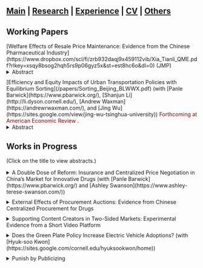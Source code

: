 ## [Main](https://tx58.github.io/) | [Research](/research.html) | [Experience](/experience.html) | [CV](/cv/cv_tianli.pdf) | [Others](/others.html)


## Working Papers
<p style="margin:0px 0px"> [Welfare Effects of Resale Price Maintenance: Evidence from the Chinese Pharmaceutical Industry](https://www.dropbox.com/scl/fi/zrb932daqj9x459112vib/Xia_Tianli_QME.pdf?rlkey=xsqy8bsog2hqh5rs9p06gyz5x&st=est8hc6o&dl=0) (JMP) </p>
<details><summary markdown="span"> Abstract </summary>
> This paper studies how resale price maintenance (RPM), a vertical practice that allows upstream manufacturers to directly control downstream retail prices, affects welfare. The effect is ambiguous because RPM can eliminate double markups but facilitate price coordination across competing retailers. I offer direct empirical evidence of these effects by studying an anti-trust case about RPM using a novel store-level dataset in the retail pharmacy market. Difference-in-differences estimates suggest the net effect of RPM decreases retail prices and is pro-competitive in this setting. The results also suggest that RPM reduces retailer markups and suppresses price dispersion across retailers, consistent with the incentives to eliminate the double markup but also coordinate the retail price. Motivated by these findings, I build and estimate a structural model to disentangle these incentives and illustrate how they interact with the market fundamentals, such as consumer substitution patterns and manufacturer bargaining power. The model confirms that RPM is overall welfare-improving in this setting. However, the consumer surplus gain from RPM would have been 77% higher absent of price coordination incentives. In addition, I show that RPM, under different market conditions, leads to anti-competitive outcomes. 
</details>

<p style="margin:10px;"></p>

<p style="margin:0px 0px">[Efficiency and Equity Impacts of Urban Transportation Policies with Equilibrium Sorting](/papers/Sorting_Beijing_BLWWX.pdf) (with [Panle Barwick](https://www.pbarwick.org/), [Shanjun Li](http://li.dyson.cornell.edu/), [Andrew Waxman](https://andrewrwaxman.com/), and [Jing Wu](https://sites.google.com/view/jing-wu-tsinghua-university)) <span style="color:DarkRed"> Forthcoming at American Economic Review </span>.  </p>
<details><summary markdown="span">  Abstract </summary>
> We estimate an equilibrium sorting model of housing location and commuting mode choice with endogenous traffic congestion to evaluate the efficiency and equity impacts of a menu of urban transportation policies. Leveraging fine-scale data from household travel diaries and housing transaction data identifying
residents’ home and work locations in Beijing, we recover structural estimates with rich preference heterogeneity over both travel mode and residential location decisions. Counterfactual simulations demonstrate that even when different policies reduce congestion to the same degree, their impacts on residential sorting and social welfare differ drastically. First, driving restrictions create large distortions in travel choices and are welfare reducing. Second, distance-based congestion pricing reduces the spatial separation between residences and workplaces and improves welfare for all households when it is accompanied by revenue recycling. Third, sorting undermines the congestion reduction under driving restrictions and subway expansion but strengthens it under congestion pricing. Fourth, the combination of congestion pricing and subway expansion delivers the greatest congestion relief and efficiency gains. It can also be self-financed, with the cost of subway expansion fully covered by congestion pricing revenue. Finally, eliminating preference heterogeneity, household sorting, or endogenous congestion significantly biases the welfare estimates and changes the relative welfare rankings of the policies.
</details>


## Works in Progress 
(Click on the title to view abstracts.)

<!-- <strong> </strong> <details><summary markdown="span"> Abstract  </summary> </details>
<br> -->
<details><summary markdown="span">  A Double Dose of Reform: Insurance and Centralized Price Negotiation in China’s Market for Innovative Drugs (with [Panle Barwick](https://www.pbarwick.org/) and [Ashley Swanson](https://www.ashley-terese-swanson.com/)) </summary>

> Making expensive, innovative drugs affordable and accessible is a pressing global challenge. In this paper, we explore the welfare and equity effects of a recent policy reform in China that coupled centralized drug price negotiation with expanded insurance coverage. Before the reform, innovative drugs were mostly excluded from coverage, leading to high out-of-pocket expenses for consumers. The reform offered insurance coverage for these drugs, together with price reductions negotiated between the government and drug producers. Our design-based analysis shows that successful negotiations were followed by 48% decreases in retail prices and 350% increases in utilization. The reform also coincided with increased entry of innovative drugs into the Chinese market. We build a flexible model of demand and supply for cancer drugs to understand the mechanisms driving these results. Our model estimates and counterfactual simulations yield three key insights. First, there's a notable synergy between insurance expansion and price negotiation. Insurance coverage incentivizes drug producers to engage in negotiations, which reduces costs and increases consumer surplus gains by 77% relative to scenarios where drugs are covered without negotiation. Second, the current coinsurance design tends to favor residents in wealthier provinces, thus benefiting higher-income consumers more. We present the results of alternative coinsurance models with equity targets. Lastly, we consider the impact of decentralized, province-level negotiations on the effectiveness of this policy.

</details>

<p style="margin:10px;"></p>


<details><summary markdown="span">  External Effects of Procurement Auctions: Evidence from Chinese Centralized Procurement for Drugs </summary>

> In the market for medical goods and services, the intense involvement of the public sector creates a possible linkage between public-sector policies and private-sector outcomes. This study investigates the external effects of a centralized procurement auction policy on generic drugs in China, which creates a price shock (50% decrease on average) in the public sector. Leveraging the regional and timing variations, I find that the pharmacies' retail price response is much smaller (10%), indicating strong market friction. I build a structural model to quantity the welfare and provide evidence of consumer inertia and transportation costs as the main mechanisms that explain market friction. Firstly, patients that got diagnosed recently are more likely to switch, indicating strong inertia. Secondly, the price response is more significant for pharmacies closer to hospitals, consistent with high transportation costs.

</details>

<p style="margin:10px;"></p>

<details><summary markdown="span">  Supporting Content Creators in Two-Sided Markets: Experimental Evidence from a Short Video Platform </summary>

> A few top content creators usually capture most of the impressions on digital platforms, discouraging grassroots users from creating new content and threatening the platform ecology. This is a prevalent dilemma: whether a platform should capitalize on popular and high-quality content to satisfy viewers or promote a diverse array of content to encourage nascent content creators and achieve better performance in the long run. I analyze an internal experiment in a short-form video platform to quantify the effects of a support program on novice content creators. The program leads to worse viewer experience in the short run, measured by a six percentage-point decrease in the completion rates ($0.05 loss per viewer), but leads to more content posting and higher content quality. Furthermore, the combined results suggest that improving content quality could counterbalance the adverse effects on viewer experience within three months.

</details>

<p style="margin:10px;"></p>
<!-- Therefore Platforms are incentivized to support nascent content creators, to discover potential stars, to promote a diverse array of content, achieve better performance in the long run.   -->

<details><summary markdown="span">  Does the Green Plate Policy Increase Electric Vehicle Adoptions? (with [Hyuk-soo Kwon](https://sites.google.com/cornell.edu/hyuksookwon/home)) </summary>

> In the year 2016-2018, the Ministry of Public Security of China implemented a new policy to replace the electric vehicles’ (EV) plates with green ones, making EVs’ plates distinguishable from gasoline cars. We use the differences-in-differences method, leveraging the staggered implementation of the policy to identify the treatment effect.
We find that this ”nudge” policy boosts the local sales of EVs by 24%, saving the government 2.5 billion RMB in cash subsidy. This effect is robust to province boundary design and heterogeneous across different EV brands and city demographics. We provide additional thoughts on the mechanism. 

</details>

<p style="margin:10px;"></p>

<details><summary markdown="span">  Punish by Publicizing </summary>

> This paper examines the effects of social pressure on an individual’s behavior. I investigate the policy of a library that publicizes names of borrowers who fail to return books on time to see how such “shame tactics” induce the more timely returns. First, I use a difference-in-differences method to identify the impact of social pressure using historical policy changes as a quasi-experiment. Then a randomized controlled trial (RCT) is conducted by sending emails with different contents to students. The results indicate that: (1) social pressure increases the on-time return rate by 5 percentage points, comparable to the effects of reminders, but weaker than a small fine (1 RMB a day); (2) the impact of social pressure is heterogeneous over different groups of individuals, and is especially strong for faculty, students with wider social connections, and individuals who would have very likely returned the books on time. In practice, this paper suggests an alternative policy tool that facilitates task completion.

</details>


<!-- * * *
## Resting Paper -->

<!-- 
**External Effects of Procurement Auctions: Evidence from Chinese Centralized Procurement for Drugs**

> In the market for medical goods and services, the intense involvement of the public sector creates a possible linkage between public-sector policies and private-sector outcomes. This study investigates the external effects of a centralized procurement auction policy on generic drugs in China, which creates a price shock (50% decrease on average) in the public sector. Leveraging the regional and timing variations, I find that the pharmacies' retail price response is much smaller (10%), indicating strong market friction. I build a structural model to quantity the welfare and provide evidence of consumer inertia and transportation costs as the main mechanisms that explain market friction. Firstly, patients that got diagnosed recently are more likely to switch, indicating strong inertia. Secondly, the price response is more significant for pharmacies closer to hospitals, consistent with high transportation costs.



**Welfare Analysis of a User-Generated-Content Supporting Program on a Short-video Platform**

> A few top content creators usually capture most of the impressions on digital platforms, discouraging grassroots users from creating new content and may threaten the platform ecology. Therefore Platforms are incentivized to support user-generated content (UGC) to improve the content pool, discover potential stars, and achieve better performance in the long run. I analyze an internal experiment in a short-video platform to quantify the effects of a supporting program on UGC. The program leads to worse viewer experience in the short run, measured by a six percentage-point decrease in the completion rates, but leads to more content posting and higher content quality. Furthermore, a model suggests that the gain from content quality can offset the loss of deviating from the short-run recommending algorithm within three months. 


**Does the Green Plate Policy of Electric Vehicles Make People Go Green?** (with [Hyuk-soo Kwon](https://sites.google.com/cornell.edu/hyuksookwon/home))

> In the year 2016-2018, the Ministry of Public Security of China implemented a new policy to replace the electric vehicles’ (EV) plates with green ones, making EVs’ plates distinguishable from gasoline cars. We use the differences-in-differences method, leveraging the staggered implementation of the policy to identify the treatment effect.
We find that this ”nudge” policy boosts the local sales of EVs by 24%, saving the government 2.5 billion RMB in cash subsidy. This effect is robust to province boundary design and heterogeneous across different EV brands and city demographics. We provide additional thoughts on the mechanism. 


**Punish by Publicizing**

> This paper examines the effects of social pressure on an individual’s behavior. I investigate the policy of a library that publicizes names of borrowers who fail to return books on time to see how such “shame tactics” induce the more timely returns. First, I use a difference-in-differences method to identify the impact of social pressure using historical policy changes as a quasi-experiment. Then a randomized controlled trial (RCT) is conducted by sending emails with different contents to students. The results indicate that: (1) social pressure increases the on-time return rate by 5 percentage points, comparable to the effects of reminders, but weaker than a small fine (1 RMB a day); (2) the impact of social pressure is heterogeneous over different groups of individuals, and is especially strong for faculty, students with wider social connections, and individuals who would have very likely returned the books on time. In practice, this paper suggests an alternative policy tool that facilitates task completion.


**Shopping Mall Externality** (with [Si Zuo](https://www.si-zuo.com/))

> Many papers show there exists the externality among shops within a mall or shopping street, but there is little study about how the externality changes across space and categories. Using the novel daily data of 380 stores in a large mall from 2016 to 2020, we identify the externalities from anchor stores using the anchor stores' promotional events. Such events draw more consumers to the mall and thus benefits the other stores. To deal with potentially endogenous promotional choices, we adopt a new IV: the promotional events of the other stores under the same chain in the same city. Then we show how the externalities vary across floors, distance, and store categories, which is unique to the existing literature. Finally, we use simulations to illustrate how rent contracts and store allocations could internalize the externalities among shops and provide managerial suggestions.
 -->
